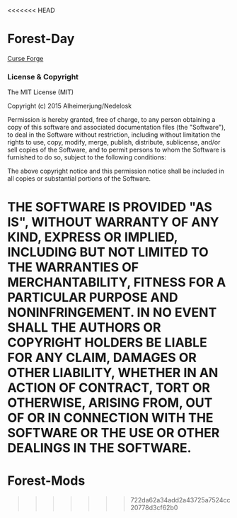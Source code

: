 <<<<<<< HEAD
# Forest-Day

[Curse Forge](http://minecraft.curseforge.com/mc-mods/226149-forest-day/)

### License & Copyright
The MIT License (MIT)

Copyright (c) 2015 Alheimerjung/Nedelosk

Permission is hereby granted, free of charge, to any person obtaining a copy
of this software and associated documentation files (the "Software"), to deal
in the Software without restriction, including without limitation the rights
to use, copy, modify, merge, publish, distribute, sublicense, and/or sell
copies of the Software, and to permit persons to whom the Software is
furnished to do so, subject to the following conditions:

The above copyright notice and this permission notice shall be included in
all copies or substantial portions of the Software.

THE SOFTWARE IS PROVIDED "AS IS", WITHOUT WARRANTY OF ANY KIND, EXPRESS OR
IMPLIED, INCLUDING BUT NOT LIMITED TO THE WARRANTIES OF MERCHANTABILITY,
FITNESS FOR A PARTICULAR PURPOSE AND NONINFRINGEMENT. IN NO EVENT SHALL THE
AUTHORS OR COPYRIGHT HOLDERS BE LIABLE FOR ANY CLAIM, DAMAGES OR OTHER
LIABILITY, WHETHER IN AN ACTION OF CONTRACT, TORT OR OTHERWISE, ARISING FROM,
OUT OF OR IN CONNECTION WITH THE SOFTWARE OR THE USE OR OTHER DEALINGS IN
THE SOFTWARE.
=======
# Forest-Mods
>>>>>>> 722da62a34add2a43725a7524cc20778d3cf62b0
